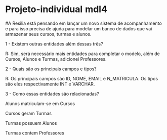 # Projeto-individual mdl4

#A Resilia está pensando em lançar um novo sistema de acompanhamento e para isso precisa de ajuda para modelar um banco de dados que vai armazenar seus cursos, turmas e alunos.


1 - Existem outras entidades além dessas três?

R: Sim, será necessário mais entidades para completar o modelo, além de Cursos, Alunos e Turmas, adicionei Professores.


2 - Quais são os principais campos e tipos?

R: Os principais campos são ID, NOME, EMAIL e N_MATRICULA. Os tipos são eles respectivamente INT e VARCHAR.


3 - Como essas entidades são relacionadas?

Alunos matriculam-se em Cursos

Cursos geram Turmas 

Turmas  possuem Alunos

Turmas contem Professores
